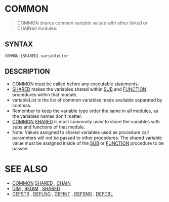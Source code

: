 # COMMON
> COMMON shares common variable values with other linked or CHAINed modules.

## SYNTAX
`COMMON [SHARED] variableList`

## DESCRIPTION
* [COMMON](COMMON.md) must be called before any executable statements.
* [SHARED](SHARED.md) makes the variables shared within [SUB](SUB.md) and [FUNCTION](FUNCTION.md) procedures within that module.
* variableList is the list of common variables made available separated by commas.
* Remember to keep the variable type order the same in all modules, as the variables names don't matter.
* [COMMON](COMMON.md) [SHARED](SHARED.md) is most commonly used to share the variables with subs and functions of that module.
* Note: Values assigned to shared variables used as procedure call parameters will not be passed to other procedures. The shared variable value must be assigned inside of the [SUB](SUB.md) or [FUNCTION](FUNCTION.md) procedure to be passed.


# SEE ALSO
* [COMMON](COMMON.md) [SHARED](SHARED.md) , [CHAIN](CHAIN.md)
* [DIM](DIM.md) , [REDIM](REDIM.md) , [SHARED](SHARED.md)
* [DEFSTR](DEFSTR.md) , [DEFLNG](DEFLNG.md) , [DEFINT](DEFINT.md) , [DEFSNG](DEFSNG.md) , [DEFDBL](DEFDBL.md)

